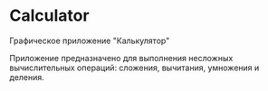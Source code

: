 # Calculator

Графическое приложение "Калькулятор"

Приложение предназначено для выполнения несложных вычислительных операций: сложения, вычитания, умножения и деления.
